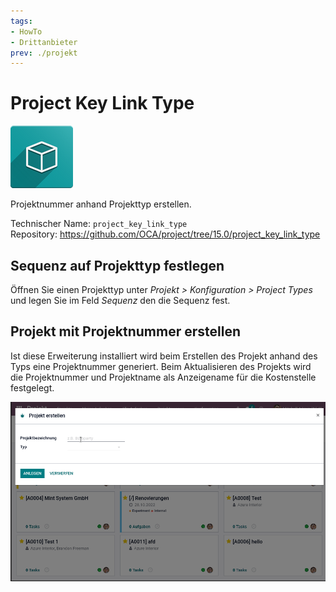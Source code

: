 ```yaml
---
tags:
- HowTo
- Drittanbieter
prev: ./projekt
---
```

# Project Key Link Type
![icon_oms_box](assets/icon_oms_box.png)

Projektnummer anhand Projekttyp erstellen.

Technischer Name: `project_key_link_type`\
Repository: <https://github.com/OCA/project/tree/15.0/project_key_link_type>

## Sequenz auf Projekttyp festlegen

Öffnen Sie einen Projekttyp unter *Projekt > Konfiguration > Project Types* und legen Sie im Feld *Sequenz* den die Sequenz fest.

## Projekt mit Projektnummer erstellen

Ist diese Erweiterung installiert wird beim Erstellen des Projekt anhand des Typs eine Projektnummer generiert. Beim Aktualisieren des Projekts wird die Projektnummer und Projektname als Anzeigename für die Kostenstelle festgelegt.

![Project Key Link Type](assets/Project%20Key%20Link%20Type.gif)